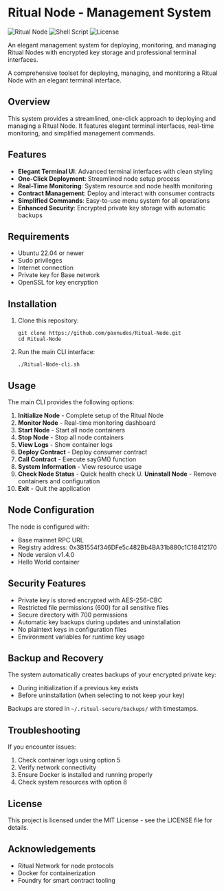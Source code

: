 # Ritual Node - Management System

![Ritual Node](https://img.shields.io/badge/Ritual-Node-magenta)
![Shell Script](https://img.shields.io/badge/Shell_Script-100%25-brightgreen)
![License](https://img.shields.io/badge/License-MIT-blue)

An elegant management system for deploying, monitoring, and managing Ritual Nodes with encrypted key storage and professional terminal interfaces.

A comprehensive toolset for deploying, managing, and monitoring a Ritual Node with an elegant terminal interface.

## Overview

This system provides a streamlined, one-click approach to deploying and managing a Ritual Node. It features elegant terminal interfaces, real-time monitoring, and simplified management commands.

## Features

- **Elegant Terminal UI**: Advanced terminal interfaces with clean styling
- **One-Click Deployment**: Streamlined node setup process
- **Real-Time Monitoring**: System resource and node health monitoring
- **Contract Management**: Deploy and interact with consumer contracts
- **Simplified Commands**: Easy-to-use menu system for all operations
- **Enhanced Security**: Encrypted private key storage with automatic backups

## Requirements

- Ubuntu 22.04 or newer
- Sudo privileges
- Internet connection
- Private key for Base network
- OpenSSL for key encryption

## Installation

1. Clone this repository:
   ```
   git clone https://github.com/paxnudes/Ritual-Node.git
   cd Ritual-Node
   ```

2. Run the main CLI interface:
   ```
   ./Ritual-Node-cli.sh
   ```

## Usage

The main CLI provides the following options:

1. **Initialize Node** - Complete setup of the Ritual Node
2. **Monitor Node** - Real-time monitoring dashboard
3. **Start Node** - Start all node containers
4. **Stop Node** - Stop all node containers
5. **View Logs** - Show container logs
6. **Deploy Contract** - Deploy consumer contract
7. **Call Contract** - Execute sayGM() function
8. **System Information** - View resource usage
9. **Check Node Status** - Quick health check
U. **Uninstall Node** - Remove containers and configuration
0. **Exit** - Quit the application

## Node Configuration

The node is configured with:

- Base mainnet RPC URL
- Registry address: 0x3B1554f346DFe5c482Bb4BA31b880c1C18412170
- Node version v1.4.0
- Hello World container

## Security Features

- Private key is stored encrypted with AES-256-CBC
- Restricted file permissions (600) for all sensitive files
- Secure directory with 700 permissions
- Automatic key backups during updates and uninstallation
- No plaintext keys in configuration files
- Environment variables for runtime key usage

## Backup and Recovery

The system automatically creates backups of your encrypted private key:

- During initialization if a previous key exists
- Before uninstallation (when selecting to not keep your key)

Backups are stored in `~/.ritual-secure/backups/` with timestamps.

## Troubleshooting

If you encounter issues:

1. Check container logs using option 5
2. Verify network connectivity
3. Ensure Docker is installed and running properly
4. Check system resources with option 8

## License

This project is licensed under the MIT License - see the LICENSE file for details.

## Acknowledgements

- Ritual Network for node protocols
- Docker for containerization
- Foundry for smart contract tooling 